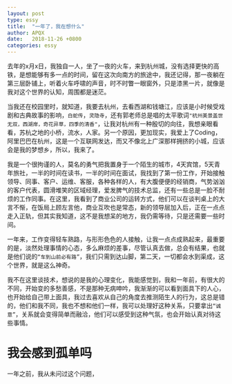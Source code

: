 ```yaml
---
layout: post
type: essy
title:  "一年了，我在想什么"
author: APQX
date:   2018-11-26 +0800
categories: essy
---
```


去年的x月x日，我独自一人，坐了一夜的火车，来到杭州城，没有选择更快的高铁，是想能够有多一点的时间，留在这次向南方的旅途中，我还记得，那一夜躺在第三层卧铺上，听着火车呼啸的声音，时不时瞥一眼窗外，只是漆黑一片，就像是我对这个世界的认知，周围都是迷茫。

当我还在校园里时，就知道，我要去杭州，去看西湖和钱塘江，应该是小时候受戏剧和古典故事的影响，`白蛇传`，`灵隐寺`，还有郭老师总是唱的太平歌词`"杭州美景盖世无双，西湖岸，奇花异草，四季的清香"`，让我对杭州有一种殷切的向往，我想亲眼看看，苏杭之地的小桥，流水，人家。另一个原因，更加现实，我爱上了Coding，阿里巴巴在杭州，这是一个互联网发达，而又不像北上广深那样拥挤的小城，应该会是我的梦想乡，所以，我来了。

我是一个很拘谨的人，莫名的勇气把我置身于一个陌生的城市，4天宾馆，5天青年旅社，一半的时间在读书，一半的时间在面试，我找到了第一份工作，开始接触领导、同事、客户、运维、客服，各种各样的人，有大腹便便的经销商，气势汹汹的客户代表，圆滑堆笑的区域经理，爱发脾气的技术总监，还有一些总是一脸不耐烦的工作同事。在这里，我看到了商业公司的运转方式，他们可以在谈判桌上的大言不惭，在饭局上顾左言他，商业互吹也是常态，新的领导层加入后，正在一点点走入正轨，但其实我知道，这不是我想呆的地方，我仍需等待，只是还需要一些时间。

一年来，工作变得轻车熟路，与形形色色的人接触，让我一点点成熟起来，最重要的是，淡然处理事情的心态，多么麻烦的差事，尽管认真去做，总会有结果，也就是他们说的`“车到山前必有路”`，我们只需到达山脚，第二天，一切都会水到渠成，这个世界，就是这么神奇。

我不在这里谈技术，想说的是我的心理变化，我能感觉到，我和一年前，有很大的不同，开始变的多愁善感，不是那种无病呻吟，我渐渐的可以看到面具下的人心，也开始给自己带上面具，我过去喜欢从自己的角度去推测陌生人的行为，这总是错的，他们和我不同，我也不想和他们一样，我可以处理好这种关系，只要拿出`“诚意”`，关系就会变得简单而融洽，他们可以感受到这种气氛，也会开始认真对待这些事情。

# 我会感到孤单吗

一年之前，我从未问过这个问题，